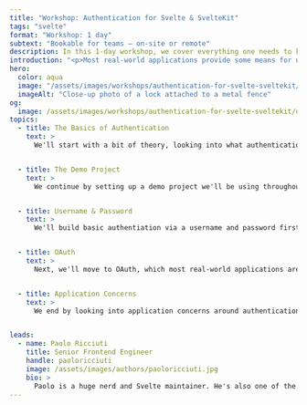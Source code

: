 ```yaml
---
title: "Workshop: Authentication for Svelte & SvelteKit"
tags: "svelte"
format: "Workshop: 1 day"
subtext: "Bookable for teams – on-site or remote"
description: In this 1-day workshop, we cover everything one needs to know to implement authentication in Svelte and SvelteKit so that it's functional, secure, and maintainable.
introduction: "<p>Most real-world applications provide some means for users to authenticate – either to get access to the application at all, or to get access to specific functionality or data within the application. Since authentication is a critical topic though, it's important to get it right. In this workshop, we cover everything one needs to know to implement authentication in Svelte and SvelteKit so that it's functional, secure, and maintainable.</p>"
hero:
  color: aqua
  image: "/assets/images/workshops/authentication-for-svelte-sveltekit/lock.jpg"
  imageAlt: "Close-up photo of a lock attached to a metal fence"
og:
  image: /assets/images/workshops/authentication-for-svelte-sveltekit/og-image.jpg
topics:
  - title: The Basics of Authentication
    text: >
      We'll start with a bit of theory, looking into what authentication is, what the options are to implement authentication in web apps and what the relevant security aspects are to keep in mind.


  - title: The Demo Project
    text: >
      We continue by setting up a demo project we'll be using throughout the workshop to set up a full authentication system.


  - title: Username & Password
    text: >
      We'll build basic authentiation via a username and password first as a simple and straight forward means for users to login.


  - title: OAuth
    text: >
      Next, we'll move to OAuth, which most real-world applications are likely to use. We'll look into the theory behind the approach and implement authentication via an OAuth provider in the demo project.


  - title: Application Concerns
    text: >
      We end by looking into application concerns around authentication like deciding whether a user is currently logged in, and rendering the according UI, seamlessly moving the authentication state between the browser and the server side of a SvelteKit application, or persisting the authentication state beyond refreshs.


leads:
  - name: Paolo Ricciuti
    title: Senior Frontend Engineer
    handle: paoloricciuti
    image: /assets/images/authors/paoloricciuti.jpg
    bio: >
      Paolo is a huge nerd and Svelte maintainer. He's also one of the creators of <a href="https://sveltelab.dev">sveltelab.dev</a> - a REPL for SvelteKit.
---
```


<!--break-->
